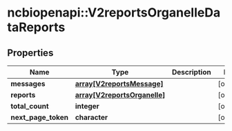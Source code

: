 # ncbiopenapi::V2reportsOrganelleDataReports


## Properties
Name | Type | Description | Notes
------------ | ------------- | ------------- | -------------
**messages** | [**array[V2reportsMessage]**](v2reportsMessage.md) |  | [optional] 
**reports** | [**array[V2reportsOrganelle]**](v2reportsOrganelle.md) |  | [optional] 
**total_count** | **integer** |  | [optional] 
**next_page_token** | **character** |  | [optional] 


